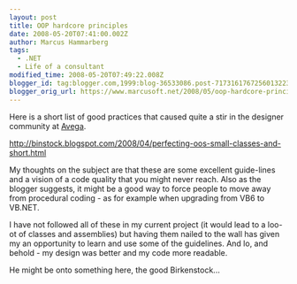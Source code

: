 ```yaml
---
layout: post
title: OOP hardcore principles
date: 2008-05-20T07:41:00.002Z
author: Marcus Hammarberg
tags:
  - .NET
  - Life of a consultant
modified_time: 2008-05-20T07:49:22.008Z
blogger_id: tag:blogger.com,1999:blog-36533086.post-7173161767256013223
blogger_orig_url: https://www.marcusoft.net/2008/05/oop-hardcore-principles.html
---
```


Here is a short list of good practices that caused quite a stir in the designer community at [Avega](http://www.avega.se/).

<http://binstock.blogspot.com/2008/04/perfecting-oos-small-classes-and-short.html>

My thoughts on the subject are that these are some excellent guide-lines and a vision of a code quality that you might never reach. Also as the blogger suggests, it might be a good way to force people to move away from procedural coding - as for example when upgrading from VB6 to VB.NET.

I have not followed all of these in my current project (it would lead to a loo-ot of classes and assemblies) but having them nailed to the wall has given my an opportunity to learn and use some of the guidelines. And lo, and behold - my design was better and my code more readable.

He might be onto something here, the good Birkenstock...
